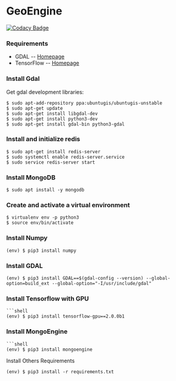 # GeoEngine

[![Codacy Badge](https://api.codacy.com/project/badge/Grade/501d08c755104828930f92e36d00030c)](https://www.codacy.com?utm_source=github.com&amp;utm_medium=referral&amp;utm_content=saraivaufc/geoengine&amp;utm_campaign=Badge_Grade)

### Requirements
* GDAL -- [Homepage](http://www.gdal.org)
* TensorFlow -- [Homepage](https://www.tensorflow.org)

### Install Gdal
Get gdal development libraries:
```shell
$ sudo apt-add-repository ppa:ubuntugis/ubuntugis-unstable
$ sudo apt-get update
$ sudo apt-get install libgdal-dev
$ sudo apt-get install python3-dev
$ sudo apt-get install gdal-bin python3-gdal
```

### Install and initialize redis
```shell
$ sudo apt-get install redis-server
$ sudo systemctl enable redis-server.service
$ sudo service redis-server start
```

### Install MongoDB
```shell
$ sudo apt install -y mongodb
```
### Create and activate a virtual environment
```shell
$ virtualenv env -p python3
$ source env/bin/activate
```

### Install Numpy
```shell
(env) $ pip3 install numpy
```

### Install GDAL
```shell
(env) $ pip3 install GDAL==$(gdal-config --version) --global-option=build_ext --global-option="-I/usr/include/gdal"
```

### Install Tensorflow with GPU
```shell
```shell
(env) $ pip3 install tensorflow-gpu==2.0.0b1
```

### Install MongoEngine
```shell
```shell
(env) $ pip3 install mongoengine
```

Install Others Requirements
```shell
(env) $ pip3 install -r requirements.txt
```
```
